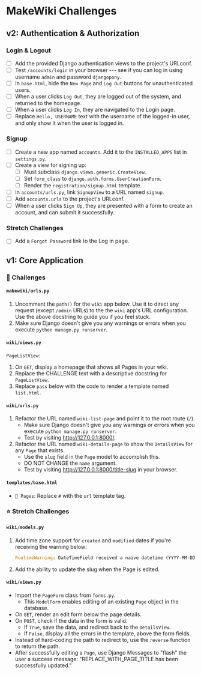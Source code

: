 # MakeWiki Challenges

## v2: Authentication & Authorization

### Login & Logout

- [ ] Add the provided Django authentication views to the project's URLconf.
- [ ] Test `/accounts/login` in your browser --- see if you can log in using username `admin` and password `djangopony`.
- [ ] In `base.html`, hide the `New Page` and `Log Out` buttons for unauthenticated users.
- [ ] When a user clicks `Log Out`, they are logged out of the system, and returned to the homepage.
- [ ] When a user clicks `Log In`, they are navigated to the Login page.
- [ ] Replace `Hello, USERNAME` text with the username of the logged-in user, and only show it when the user is logged in.

### Signup

- [ ] Create a new app named `accounts`. Add it to the `INSTALLED_APPS` list in `settings.py`.
- [ ] Create a view for signing up:
    - [ ] Must subclass `django.views.generic.CreateView`.
    - [ ] Set `form_class` to `django.auth.forms.UserCreationForm`.
    - [ ] Render the `registration/signup.html` template.
- [ ] In `accounts/urls.py`, link `SignupView` to a URL named `signup`.
- [ ] Add `accounts.urls` to the project's URLconf.
- [ ] When a user clicks `Sign Up`, they are presented with a form to create an account, and can submit it successfully.

### Stretch Challenges

- [ ] Add a `Forgot Password` link to the Log in page.


## v1: Core Application

### 🤔 Challenges

#### `makewiki/urls.py`

1. Uncomment the `path()` for the `wiki` app below. Use it to direct any request (except `/admin` URLs)
    to the the `wiki` app's URL configuration. Use the above docstring to guide you if you feel stuck.
2. Make sure Django doesn't give you any warnings or errors when you execute `python manage.py runserver`.

#### `wiki/views.py`

`PageListView`:

1. On `GET`, display a homepage that shows all Pages in your wiki.
2. Replace the CHALLENGE text with a descriptive docstring for `PageListView`.
3. Replace `pass` below with the code to render a template named `list.html`.

#### `wiki/urls.py`

 1. Refactor the URL named `wiki-list-page` and point it to the root route (`/`).
      - Make sure Django doesn't give you any warnings or errors when you execute `python manage.py runserver`.
      - Test by visiting http://127.0.0.1:8000/.
 2. Refactor the URL named `wiki-details-page` to show the `DetailsView` for any `Page` that exists.
      - Use the `slug` field in the `Page` model to accomplish this.
      - DO NOT CHANGE the `name` argument.
      - Test by visiting http://127.0.0.1:8000/title-slug in your browser.

#### `templates/base.html`

- `📓 Pages`: Replace `#` with the `url` template tag.

### ⭐️ Stretch Challenges

#### `wiki/models.py`

1. Add time zone support for `created` and `modified` dates if you're receiving the warning below:
    ```python
    RuntimeWarning: DateTimeField received a naive datetime (YYYY-MM-DD HH:MM:SS) while time zone support is active
    ```
2. Add the ability to update the slug when the Page is edited.

#### `wiki/views.py`

- Import the `PageForm` class from `forms.py`.
    - This `ModelForm` enables editing of an existing `Page` object in the database.
- On `GET`, render an edit form below the page details.
- On `POST`, check if the data in the form is valid.
    - If `True`, save the data, and redirect back to the `DetailsView`.
    - If `False`, display all the errors in the template, above the form fields.
- Instead of hard-coding the path to redirect to, use the `reverse` function to return the path.
- After successfully editing a `Page`, use Django Messages to "flash" the user a success message: "REPLACE_WITH_PAGE_TITLE has been successfully updated."
